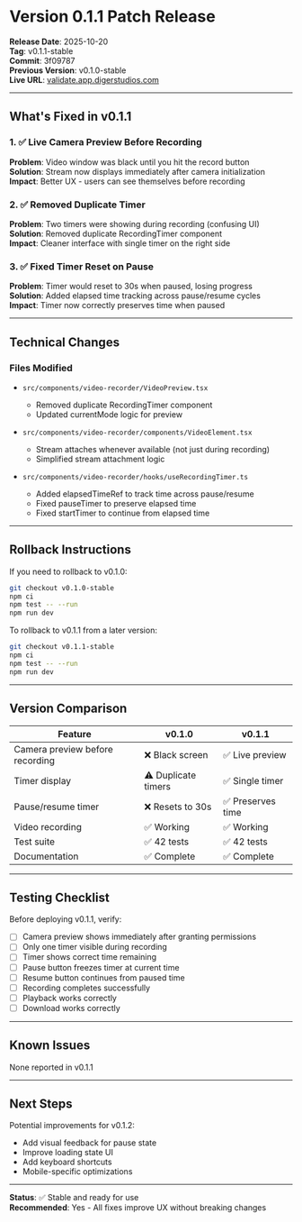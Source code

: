 # Version 0.1.1 Patch Release

**Release Date**: 2025-10-20  
**Tag**: v0.1.1-stable  
**Commit**: 3f09787  
**Previous Version**: v0.1.0-stable  
**Live URL**: [validate.app.digerstudios.com](https://validate.app.digerstudios.com)

---

## What's Fixed in v0.1.1

### 1. ✅ Live Camera Preview Before Recording
**Problem**: Video window was black until you hit the record button  
**Solution**: Stream now displays immediately after camera initialization  
**Impact**: Better UX - users can see themselves before recording

### 2. ✅ Removed Duplicate Timer
**Problem**: Two timers were showing during recording (confusing UI)  
**Solution**: Removed duplicate RecordingTimer component  
**Impact**: Cleaner interface with single timer on the right side

### 3. ✅ Fixed Timer Reset on Pause
**Problem**: Timer would reset to 30s when paused, losing progress  
**Solution**: Added elapsed time tracking across pause/resume cycles  
**Impact**: Timer now correctly preserves time when paused

---

## Technical Changes

### Files Modified
- `src/components/video-recorder/VideoPreview.tsx`
  - Removed duplicate RecordingTimer component
  - Updated currentMode logic for preview

- `src/components/video-recorder/components/VideoElement.tsx`
  - Stream attaches whenever available (not just during recording)
  - Simplified stream attachment logic

- `src/components/video-recorder/hooks/useRecordingTimer.ts`
  - Added elapsedTimeRef to track time across pause/resume
  - Fixed pauseTimer to preserve elapsed time
  - Fixed startTimer to continue from elapsed time

---

## Rollback Instructions

If you need to rollback to v0.1.0:

```bash
git checkout v0.1.0-stable
npm ci
npm test -- --run
npm run dev
```

To rollback to v0.1.1 from a later version:

```bash
git checkout v0.1.1-stable
npm ci
npm test -- --run
npm run dev
```

---

## Version Comparison

| Feature | v0.1.0 | v0.1.1 |
|---------|--------|--------|
| Camera preview before recording | ❌ Black screen | ✅ Live preview |
| Timer display | ⚠️ Duplicate timers | ✅ Single timer |
| Pause/resume timer | ❌ Resets to 30s | ✅ Preserves time |
| Video recording | ✅ Working | ✅ Working |
| Test suite | ✅ 42 tests | ✅ 42 tests |
| Documentation | ✅ Complete | ✅ Complete |

---

## Testing Checklist

Before deploying v0.1.1, verify:

- [ ] Camera preview shows immediately after granting permissions
- [ ] Only one timer visible during recording
- [ ] Timer shows correct time remaining
- [ ] Pause button freezes timer at current time
- [ ] Resume button continues from paused time
- [ ] Recording completes successfully
- [ ] Playback works correctly
- [ ] Download works correctly

---

## Known Issues

None reported in v0.1.1

---

## Next Steps

Potential improvements for v0.1.2:
- Add visual feedback for pause state
- Improve loading state UI
- Add keyboard shortcuts
- Mobile-specific optimizations

---

**Status**: ✅ Stable and ready for use  
**Recommended**: Yes - All fixes improve UX without breaking changes
